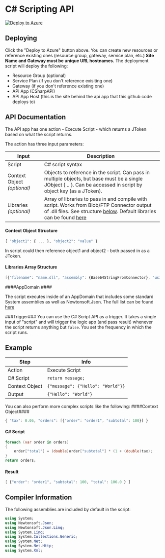 # C# Scripting API
[![Deploy to Azure](http://azuredeploy.net/deploybutton.png)](https://azuredeploy.net/)

## Deploying ##
Click the "Deploy to Azure" button above.  You can create new resources or reference existing ones (resource group, gateway, service plan, etc.)  **Site Name and Gateway must be unique URL hostnames.**  The deployment script will deploy the following:
 * Resource Group (optional)
 * Service Plan (if you don't reference exisiting one)
 * Gateway (if you don't reference existing one)
 * API App (CSharpAPI)
 * API App Host (this is the site behind the api app that this github code deploys to)

## API Documentation ##
The API app has one action - Execute Script - which returns a JToken based on what the script returns.

The action has three input parameters:

| Input | Description |
| ----- | ----- |
| Script | C# script syntax |
| Context Object *(optional)* | Objects to reference in the script.  Can pass in multiple objects, but base must be a single JObject { .. }. Can be accessed in script by object key (as a JToken). |
| Libraries *(optional)* | Array of libraries to pass in and compile with script. Works from Blob/FTP Connector output of .dll files. See structure [below](#libraries-array-structure).  Default libraries can be found [here](#compiler-information) |

#### Context Object Structure ####
```javascript
{ "object1": { ... }, "object2": "value" }
```
In script could then reference object1 and object2 - both passed in as a JToken.

#### Libraries Array Structure ####
```javascript
[{"filename": "name.dll", "assembly": {Base64StringFromConnector}, "usingstatment": "using Library.Reference;"}, { ... } ] 
```

####AppDomain ####

The script executes inside of an AppDomain that includes some standard System assemblies as well as Newtonsoft.Json.  The full list can be found [here](#compiler-information)

###Trigger###
You can use the C# Script API as a trigger.  It takes a single input of "script" and will trigger the logic app (and pass result) whenever the script returns anything but `false`.  You set the frequency in which the script runs.

## Example ##
| Step   | Info |
|----|----|
| Action | Execute Script |
| C# Script | `return message;` |
| Context Object | `{"message": {"Hello": "World"}}` |
| Output | `{"Hello": "World"}` |

You can also perform more complex scripts like the following:
####Context Object####
```javascript
{ "tax": 0.06, "orders": [{"order": "order1", "subtotal": 100}] }
```
#### C\# Script ####
```csharp
foreach (var order in orders)
{
    order["total"] = (double)order["subtotal"] * (1 + (double)tax);
}
return orders;
```

#### Result ####
```javascript
[ {"order": "order1", "subtotal": 100, "total": 106.0 } ] 
```

## Compiler Information ##

The following assemblies are included by default in the script:

```csharp
using System; 
using Newtonsoft.Json; 
using Newtonsoft.Json.Linq; 
using System.Linq; 
using System.Collections.Generic;
using System.Net;
using System.Net.Http;
using System.Xml;
```

